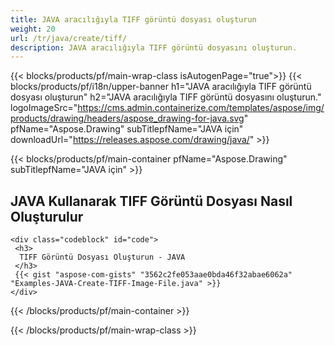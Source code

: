 ```yaml
---
title: JAVA aracılığıyla TIFF görüntü dosyası oluşturun
weight: 20
url: /tr/java/create/tiff/
description: JAVA aracılığıyla TIFF görüntü dosyasını oluşturun.
---
```


{{< blocks/products/pf/main-wrap-class isAutogenPage="true">}}
{{< blocks/products/pf/i18n/upper-banner h1="JAVA aracılığıyla TIFF görüntü dosyası oluşturun" h2="JAVA aracılığıyla TIFF görüntü dosyasını oluşturun." logoImageSrc="https://cms.admin.containerize.com/templates/aspose/img/products/drawing/headers/aspose_drawing-for-java.svg" pfName="Aspose.Drawing" subTitlepfName="JAVA için" downloadUrl="https://releases.aspose.com/drawing/java/" >}}

{{< blocks/products/pf/main-container pfName="Aspose.Drawing" subTitlepfName="JAVA için" >}}

<h2>JAVA Kullanarak TIFF Görüntü Dosyası Nasıl Oluşturulur</h2>

    <div class="codeblock" id="code">
     <h3>
      TIFF Görüntü Dosyası Oluşturun - JAVA
     </h3>
     {{< gist "aspose-com-gists" "3562c2fe053aae0bda46f32abae6062a" "Examples-JAVA-Create-TIFF-Image-File.java" >}}
    </div>

{{< /blocks/products/pf/main-container >}}


{{< /blocks/products/pf/main-wrap-class >}}
